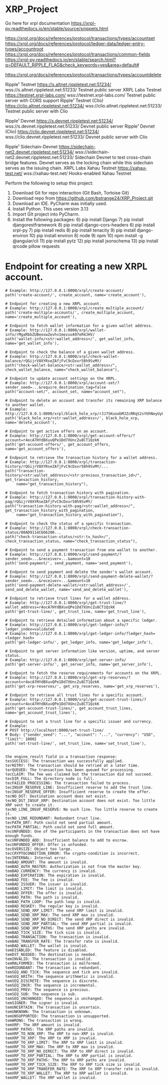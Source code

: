 # XRP_Project

Go here for xrpl documentation
https://xrpl-py.readthedocs.io/en/stable/source/snippets.html

https://xrpl.org/docs/references/protocol/transactions/types/accountset
https://xrpl.org/docs/references/protocol/ledger-data/ledger-entry-types/accountroot
https://xrpl.org/docs/references/protocol/transactions/common-fields
https://xrpl-py.readthedocs.io/en/stable/search.html?q=DEFAULT_RIPPLE_FLAG&check_keywords=yes&area=default#

https://xrpl.org/docs/references/protocol/transactions/types/accountdelete

Ripple¹	Testnet	https://s.altnet.rippletest.net:51234/	wss://s.altnet.rippletest.net:51233/	Testnet public server
XRPL Labs	Testnet	https://testnet.xrpl-labs.com/	wss://testnet.xrpl-labs.com/	Testnet public server with CORS support
Ripple¹	Testnet (Clio)	https://clio.altnet.rippletest.net:51234/	wss://clio.altnet.rippletest.net:51233/	Testnet public server with Clio


Ripple¹	Devnet	https://s.devnet.rippletest.net:51234/	wss://s.devnet.rippletest.net:51233/	Devnet public server
Ripple¹	Devnet (Clio)	https://clio.devnet.rippletest.net:51234/	wss://clio.devnet.rippletest.net:51233/	Devnet public server with Clio


Ripple¹	Sidechain-Devnet	https://sidechain-net2.devnet.rippletest.net:51234/	wss://sidechain-net2.devnet.rippletest.net:51233/	Sidechain Devnet to test cross-chain bridge features. Devnet serves as the locking chain while this sidechain serves as the issuing chain.
XRPL Labs	Xahau Testnet	https://xahau-test.net/	wss://xahau-test.net/	Hooks-enabled Xahau Testnet


Perform the following to setup this project:
1) Download Git for repo interaction (Git Bash, Tortoise Git)
2) Download repo from https://github.com/bstrange24/XRP_Project.git
3) Download an IDE. PyCharm was initially used.
4) Install Python. This uses version 3.13
4) Import GIt project into PyCharm.
5) Install the following packages:
   6) pip install Django
   7) pip install djangorestframework
   8) pip install django-cors-headers
   6) pip install xrpl-py
   7) pip install redis
   8) pip install tenacity
   9) pip install django-environ
   10) pip install environ
   8) node
   9) npm
   10) npm install -g @angular/cli
   11) pip install pytz
   12) pip install jsonschema
   13) pip install qrcode pillow requests



# Endpoint for creating a new XRPL account.
    # Example: http://127.0.0.1:8000/xrpl/create-account/
    path('create-account/', create_account, name='create_account'),

    # Endpoint for creating a new XRPL account.
    # Example: http://127.0.0.1:8000/xrpl/create_multiple_account/
    path('create-multiple-accounts/', create_multiple_account, name='create_multiple_account'),

    # Endpoint to fetch wallet information for a given wallet address.
    # Example: http://127.0.0.1:8000/xrpl/wallet-info/rMgaRbbZUBeoxwZevhv1mezuvA97eR4JHV/
    path('wallet-info/<str:wallet_address>/', get_wallet_info, name='get_wallet_info'),

    # Endpoint to check the balance of a given wallet address.
    # Example: http://127.0.0.1:8000/xrpl/check-wallet-balance/rQGijrV8XYRseZAfjFvC9cDxxr58h9SvMY/
    path("check-wallet-balance/<str:wallet_address>/", check_wallet_balance, name="check_wallet_balance"),

    # Endpoint to update account settings on the XRPL.
    # Example: http://127.0.0.1:8000/xrpl/account-set/?sender_seed=...&require_destination_tag=false
    path("account-set/", account_set, name="account_set"),

    # Endpoint to delete an account and transfer its remaining XRP balance to another wallet.
    # Example: http://127.0.0.1:8000/xrpl/black_hole_xrp/rJJ7SKuoobMJZcRRqS2sYUhNeyUyGU8ML7/
    path('black_hole_xrp/<str:wallet_address>/', black_hole_xrp, name='delete_account'),

    # Endpoint to get active offers on an account.
    # Example: http://127.0.0.1:8000/xrpl/get-account-offers/?account=r4ocA7HYdBXuvQPe1Dd7XUncZu8CT1QzkK
    path('get-account-offers/', get_account_offers, name='get_account_offers'),

    # Endpoint to retrieve the transaction history for a wallet address.
    # Example: http://127.0.0.1:8000/xrpl/transaction-history/rQGijrV8XYRseZAfjFvC9cDxxr58h9SvMY/...
    path("transaction-history/<str:wallet_address>/<str:previous_transaction_id>/", get_transaction_history,
         name="get_transaction_history"),

    # Endpoint to fetch transaction history with pagination.
    # Example: http://127.0.0.1:8000/xrpl/transaction-history-with-pag/rQGijrV8XYRseZAfjFvC9cDxxr58h9SvMY/
    path("transaction-history-with-pag/<str:wallet_address>/", get_transaction_history_with_pagination,
         name="get_transaction_history_with_pagination"),

    # Endpoint to check the status of a specific transaction.
    # Example: http://127.0.0.1:8000/xrpl/check-transaction-status/80AD9114C666200...
    path("check-transaction-status/<str:tx_hash>/", check_transaction_status, name="check_transaction_status"),

    # Endpoint to send a payment transaction from one wallet to another.
    # Example: http://127.0.0.1:8000/xrpl/send-payment/?sender_seed=...&receiver=...&amount=10
    path('send-payment/', send_payment, name='send_payment'),

    # Endpoint to send payment and delete the sender's wallet account.
    # Example: http://127.0.0.1:8000/xrpl/send-payment-delete-wallet/?sender_seed=...&receiver=...&amount=10
    path('send-payment-delete-wallet/<str:wallet_address>/', send_and_delete_wallet, name='send_and_delete_wallet'),

    # Endpoint to retrieve trust lines for a wallet address.
    # Example: http://127.0.0.1:8000/xrpl/get-trust-line/?wallet_address=r4ocA7HYdBXuvQPe1Dd7XUncZu8CT1QzkK
    path('get-trust-line/', get_trust_line, name='get_trust_line'),

    # Endpoint to retrieve detailed information about a specific ledger.
    # Example: http://127.0.0.1:8000/xrpl/get-ledger-info/?ledger_index=validated
    # Example: http://127.0.0.1:8000/xrpl/get-ledger-info/?ledger_hash=<ledger_hash>
    path('get-ledger-info/', get_ledger_info, name='get_ledger_info'),

    # Endpoint to get server information like version, uptime, and server status.
    # Example: http://127.0.0.1:8000/xrpl/get-server-info/
    path('get-server-info/', get_server_info, name='get_server_info'),

    # Endpoint to fetch the reserve requirements for accounts on the XRPL.
    # Example: http://127.0.0.1:8000/xrpl/get-xrp-reserves/?account=r4ocA7HYdBXuvQPe1Dd7XUncZu8CT1QzkK
    path('get-xrp-reserves/', get_xrp_reserves, name='get_xrp_reserves'),

    # Endpoint to retrieve all trust lines for a specific account.
    # Example: http://127.0.0.1:8000/xrpl/get-account-trust-lines/?account=r4ocA7HYdBXuvQPe1Dd7XUncZu8CT1QzkK
    path('get-account-trust-lines/', get_account_trust_lines, name='get_account_trust_lines'),

    # Endpoint to set a trust line for a specific issuer and currency.
    # Example:
    # POST http://localhost:8000/set-trust-line/
    # Body: {"sender_seed": "...", "account": "...", "currency": "USD", "limit": 1000}
    path('set-trust-line/', set_trust_line, name='set_trust_line'),


    the engine_result field in a transaction response:
    tesSUCCESS: The transaction was successfully applied.
    terRETRY: The transaction should be retried at a later time.
    terQUEUED: The transaction has been queued for processing.
    tecCLAIM: The fee was claimed but the transaction did not succeed.
    tecDIR_FULL: The directory node is full.
    tecFAILED_PROCESSING: The transaction failed to process.
    tecINSUF_RESERVE_LINE: Insufficient reserve to add the trust line.
    tecINSUF_RESERVE_OFFER: Insufficient reserve to create the offer.
    tecNO_DST: Destination account does not exist.
    tecNO_DST_INSUF_XRP: Destination account does not exist. Too little XRP sent to create it.
    tecNO_LINE_INSUF_RESERVE: No such line. Too little reserve to create it.
    tecNO_LINE_REDUNDANT: Redundant trust line.
    tecPATH_DRY: Path could not send partial amount.
    tecPATH_PARTIAL: Path could not send full amount.
    tecUNFUNDED: One of the participants in the transaction does not have enough funds.
    tecUNFUNDED_ADD: Insufficient balance to add to escrow.
    tecUNFUNDED_OFFER: Offer is unfunded.
    tecOVERSIZE: Object too large.
    tecCRYPTOCONDITION_ERROR: The crypto-condition is incorrect.
    tecINTERNAL: Internal error.
    temBAD_AMOUNT: The amount is invalid.
    temBAD_AUTH_MASTER: Authorization is not from the master key.
    temBAD_CURRENCY: The currency is invalid.
    temBAD_EXPIRATION: The expiration is invalid.
    temBAD_FEE: The fee is invalid.
    temBAD_ISSUER: The issuer is invalid.
    temBAD_LIMIT: The limit is invalid.
    temBAD_OFFER: The offer is invalid.
    temBAD_PATH: The path is invalid.
    temBAD_PATH_LOOP: The path loop is invalid.
    temBAD_REGKEY: The regular key is invalid.
    temBAD_SEND_XRP_LIMIT: The send XRP limit is invalid.
    temBAD_SEND_XRP_MAX: The send XRP max is invalid.
    temBAD_SEND_XRP_NO_DIRECT: The send XRP direct is invalid.
    temBAD_SEND_XRP_PARTIAL: The send XRP partial is invalid.
    temBAD_SEND_XRP_PATHS: The send XRP paths are invalid.
    temBAD_TICK_SIZE: The tick size is invalid.
    temBAD_TRANSACTION: The transaction is invalid.
    temBAD_TRANSFER_RATE: The transfer rate is invalid.
    temBAD_WALLET: The wallet is invalid.
    temDISABLED: The feature is disabled.
    temDST_NEEDED: The destination is needed.
    temINVALID: The transaction is invalid.
    temMALFORMED: The transaction is malformed.
    temREDUNDANT: The transaction is redundant.
    temSEQ_AND_TICK: The sequence and tick are invalid.
    temSEQ_ARITH: The sequence arithmetic is invalid.
    temSEQ_DISCRETE: The sequence is discrete.
    temSEQ_INCR: The sequence is incremental.
    temSEQ_PREV: The sequence is previous.
    temSEQ_SUB: The sequence is sub.
    temSEQ_UNCHANGED: The sequence is unchanged.
    temSIGNER: The signer is invalid.
    temUNCERTAIN: The transaction is uncertain.
    temUNKNOWN: The transaction is unknown.
    temUNSUPPORTED: The transaction is unsupported.
    temWRONG: The transaction is wrong.
    temXRP: The XRP amount is invalid.
    temXRP_PATHS: The XRP paths are invalid.
    temXRP_TO_NON_XRP: The XRP to non-XRP is invalid.
    temXRP_TO_XRP: The XRP to XRP is invalid.
    temXRP_TO_XRP_LIMIT: The XRP to XRP limit is invalid.
    temXRP_TO_XRP_MAX: The XRP to XRP max is invalid.
    temXRP_TO_XRP_NO_DIRECT: The XRP to XRP direct is invalid.
    temXRP_TO_XRP_PARTIAL: The XRP to XRP partial is invalid.
    temXRP_TO_XRP_PATHS: The XRP to XRP paths are invalid.
    temXRP_TO_XRP_TICK_SIZE: The XRP to XRP tick size is invalid.
    temXRP_TO_XRP_TRANSFER_RATE: The XRP to XRP transfer rate is invalid.
    temXRP_TO_XRP_WALLET: The XRP to XRP wallet is invalid.
    temXRP_WALLET: The XRP wallet is invalid.

